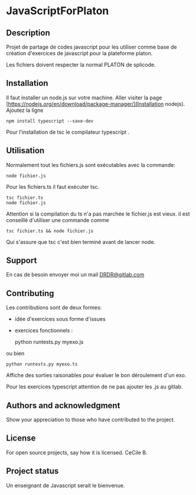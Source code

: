 # JavaScriptForPlaton


## Description

Projet de partage de codes javascript pour les utiliser comme base de création d'exercices 
de javascript pour la plateforme platon.

Les fichiers doivent respecter la normal PLATON de splicode.


## Installation

Il faut installer un node.js sur votre machine.
Aller visiter la page [https://nodejs.org/en/download/package-manager/](Installation nodejs).
Ajoutez la ligne 

    npm install typescript --save-dev

Pour l'installation de tsc le compilateur typescript .


## Utilisation 

Normalement tout les fichiers.js  sont exécutables avec la commande:

    node fichier.js 

Pour les fichiers.ts il faut exécuter tsc.

    tsc fichier.ts 
    node fichier.js

Attention si la compilation du ts n'a pas marchée le fichier.js est vieux. 
il est conseillé d'utiliser une commande comme 

    tsc fichier.ts && node fichier.js

Qui s'assure que tsc c'est bien terminé avant de lancer node.


## Support

En cas de besoin envoyer moi un mail DRDR@gitlab.com


## Contributing

Les contributions sont de deux formes: 

- idée d'exercices sous forme d'issues 
- exercices fonctionnels : 

    python runtests.py myexo.js 

ou bien 

    python runtests.py myexo.ts 

Affiche des sorties raisonables pour évaluer le bon déroulement d'un exo.

Pour les exercices typescript attention de ne pas ajouter les .js au gitlab.


## Authors and acknowledgment
Show your appreciation to those who have contributed to the project.

## License
For open source projects, say how it is licensed. CeCile B.


## Project status

Un enseignant de Javascript serait le bienvenue.


